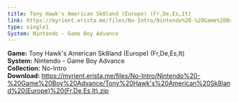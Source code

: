 ```yaml
---
title: Tony Hawk's American Sk8land (Europe) (Fr,De,Es,It)
link: https://myrient.erista.me/files/No-Intro/Nintendo%20-%20Game%20Boy%20Advance/Tony%20Hawk's%20American%20Sk8land%20(Europe)%20(Fr,De,Es,It).zip
type: single1
System: Nintendo - Game Boy Advance
---
```

<b>Game:</b> Tony Hawk's American Sk8land (Europe) (Fr,De,Es,It)<br>
<b>System:</b> Nintendo - Game Boy Advance<br>
<b>Collection:</b> No-Intro<br>
<b>Download:</b> https://myrient.erista.me/files/No-Intro/Nintendo%20-%20Game%20Boy%20Advance/Tony%20Hawk's%20American%20Sk8land%20(Europe)%20(Fr,De,Es,It).zip